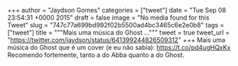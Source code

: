 
+++
author = "Jaydson Gomes"
categories = ["tweet"]
date = "Tue Sep 08 23:54:31 +0000 2015"
draft = false
image = "No media found for this Tweet"
slug = "747c77a699bd992f02b5500ad4bc3465c6e2e0b8"
tags = ["tweet"]
title = """Mais uma música do Ghost ..."""
tweet = true
tweet_url = "https://twitter.com/jaydson/status/641399244826509312"
+++
Mais uma música do Ghost que é um cover (e eu não sabia): https://t.co/pd4ugHQxKx Recomendo fortemente, tanto a do Abba quanto a do Ghost.

